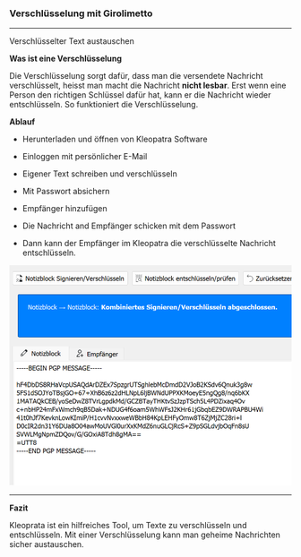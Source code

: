 ### Verschlüsselung mit Girolimetto

---

Verschlüsselter Text austauschen

**Was ist eine Verschlüsselung**

Die Verschlüsselung sorgt dafür, dass man die versendete Nachricht verschlüsselt, heisst man macht die Nachricht **nicht lesbar**. Erst wenn eine Person den richtigen Schlüssel dafür hat, kann er die Nachricht wieder entschlüsseln. So funktioniert die Verschlüsselung.

**Ablauf**

- Herunterladen und öffnen von Kleopatra Software

- Einloggen mit persönlicher E-Mail

- Eigener Text schreiben und verschlüsseln

- Mit Passwort absichern

- Empfänger hinzufügen

- Die Nachricht and Empfänger schicken mit dem Passwort

- Dann kann der Empfänger im Kleopatra die verschlüsselte Nachricht entschlüsseln.

![Verschlüsselung](/images/kleoptra.png)

---
**Fazit**

Kleoprata ist ein hilfreiches Tool, um Texte zu verschlüsseln und entschlüsseln. Mit einer Verschlüsselung kann man geheime Nachrichten sicher austauschen.